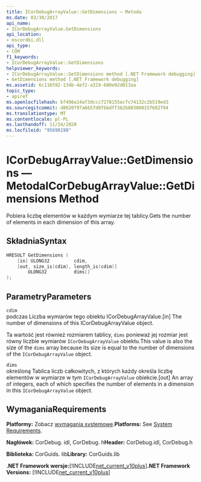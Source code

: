 ```yaml
---
title: ICorDebugArrayValue::GetDimensions — Metoda
ms.date: 03/30/2017
api_name:
- ICorDebugArrayValue.GetDimensions
api_location:
- mscordbi.dll
api_type:
- COM
f1_keywords:
- ICorDebugArrayValue::GetDimensions
helpviewer_keywords:
- ICorDebugArrayValue::GetDimensions method [.NET Framework debugging]
- GetDimensions method [.NET Framework debugging]
ms.assetid: 6c116592-134b-4ef2-a319-680e92d013aa
topic_type:
- apiref
ms.openlocfilehash: bf498a14af3dccc7278155ecfc74132c2b519ed3
ms.sourcegitcommit: d8020797a6657d0fbbdff362b80300815f682f94
ms.translationtype: MT
ms.contentlocale: pl-PL
ms.lasthandoff: 11/24/2020
ms.locfileid: "95698198"
---
```

# <a name="icordebugarrayvaluegetdimensions-method"></a><span data-ttu-id="39e3d-102">ICorDebugArrayValue::GetDimensions — Metoda</span><span class="sxs-lookup"><span data-stu-id="39e3d-102">ICorDebugArrayValue::GetDimensions Method</span></span>

<span data-ttu-id="39e3d-103">Pobiera liczbę elementów w każdym wymiarze tej tablicy.</span><span class="sxs-lookup"><span data-stu-id="39e3d-103">Gets the number of elements in each dimension of this array.</span></span>  
  
## <a name="syntax"></a><span data-ttu-id="39e3d-104">Składnia</span><span class="sxs-lookup"><span data-stu-id="39e3d-104">Syntax</span></span>  
  
```cpp  
HRESULT GetDimensions (  
    [in] ULONG32         cdim,  
    [out, size_is(cdim), length_is(cdim)]
        ULONG32          dims[]  
);  
```  
  
## <a name="parameters"></a><span data-ttu-id="39e3d-105">Parametry</span><span class="sxs-lookup"><span data-stu-id="39e3d-105">Parameters</span></span>  

 `cdim`  
 <span data-ttu-id="39e3d-106">podczas Liczba wymiarów tego obiektu ICorDebugArrayValue.</span><span class="sxs-lookup"><span data-stu-id="39e3d-106">[in] The number of dimensions of this ICorDebugArrayValue object.</span></span>  
  
 <span data-ttu-id="39e3d-107">Ta wartość jest również rozmiarem tablicy, `dims` ponieważ jej rozmiar jest równy liczbie wymiarów `ICorDebugArrayValue` obiektu.</span><span class="sxs-lookup"><span data-stu-id="39e3d-107">This value is also the size of the `dims` array because its size is equal to the number of dimensions of the `ICorDebugArrayValue` object.</span></span>  
  
 `dims`  
 <span data-ttu-id="39e3d-108">określoną Tablica liczb całkowitych, z których każdy określa liczbę elementów w wymiarze w tym `ICorDebugArrayValue` obiekcie.</span><span class="sxs-lookup"><span data-stu-id="39e3d-108">[out] An array of integers, each of which specifies the number of elements in a dimension in this `ICorDebugArrayValue` object.</span></span>  
  
## <a name="requirements"></a><span data-ttu-id="39e3d-109">Wymagania</span><span class="sxs-lookup"><span data-stu-id="39e3d-109">Requirements</span></span>  

 <span data-ttu-id="39e3d-110">**Platformy:** Zobacz [wymagania systemowe](../../get-started/system-requirements.md).</span><span class="sxs-lookup"><span data-stu-id="39e3d-110">**Platforms:** See [System Requirements](../../get-started/system-requirements.md).</span></span>  
  
 <span data-ttu-id="39e3d-111">**Nagłówek:** CorDebug. idl, CorDebug. h</span><span class="sxs-lookup"><span data-stu-id="39e3d-111">**Header:** CorDebug.idl, CorDebug.h</span></span>  
  
 <span data-ttu-id="39e3d-112">**Biblioteka:** CorGuids. lib</span><span class="sxs-lookup"><span data-stu-id="39e3d-112">**Library:** CorGuids.lib</span></span>  
  
 <span data-ttu-id="39e3d-113">**.NET Framework wersje:**[!INCLUDE[net_current_v10plus](../../../../includes/net-current-v10plus-md.md)]</span><span class="sxs-lookup"><span data-stu-id="39e3d-113">**.NET Framework Versions:** [!INCLUDE[net_current_v10plus](../../../../includes/net-current-v10plus-md.md)]</span></span>
